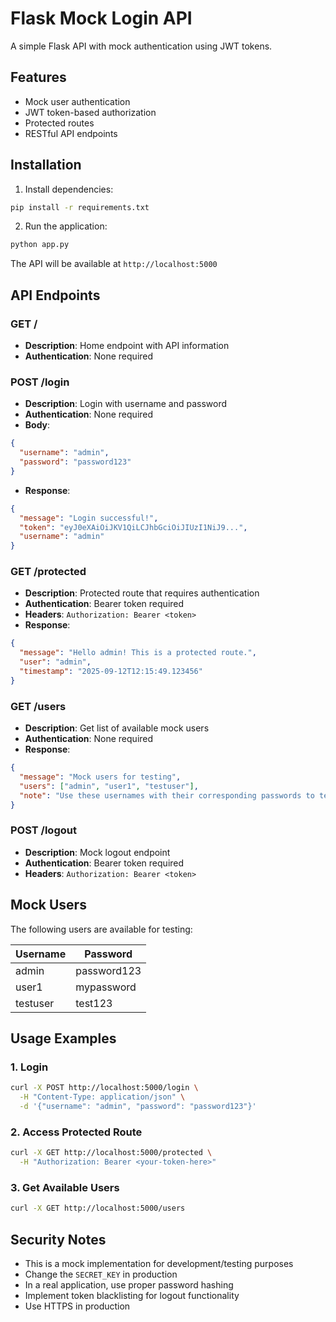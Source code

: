 # Flask Mock Login API

A simple Flask API with mock authentication using JWT tokens.

## Features

- Mock user authentication
- JWT token-based authorization
- Protected routes
- RESTful API endpoints

## Installation

1. Install dependencies:
```bash
pip install -r requirements.txt
```

2. Run the application:
```bash
python app.py
```

The API will be available at `http://localhost:5000`

## API Endpoints

### GET /
- **Description**: Home endpoint with API information
- **Authentication**: None required

### POST /login
- **Description**: Login with username and password
- **Authentication**: None required
- **Body**:
```json
{
  "username": "admin",
  "password": "password123"
}
```
- **Response**:
```json
{
  "message": "Login successful!",
  "token": "eyJ0eXAiOiJKV1QiLCJhbGciOiJIUzI1NiJ9...",
  "username": "admin"
}
```

### GET /protected
- **Description**: Protected route that requires authentication
- **Authentication**: Bearer token required
- **Headers**: `Authorization: Bearer <token>`
- **Response**:
```json
{
  "message": "Hello admin! This is a protected route.",
  "user": "admin",
  "timestamp": "2025-09-12T12:15:49.123456"
}
```

### GET /users
- **Description**: Get list of available mock users
- **Authentication**: None required
- **Response**:
```json
{
  "message": "Mock users for testing",
  "users": ["admin", "user1", "testuser"],
  "note": "Use these usernames with their corresponding passwords to test login"
}
```

### POST /logout
- **Description**: Mock logout endpoint
- **Authentication**: Bearer token required
- **Headers**: `Authorization: Bearer <token>`

## Mock Users

The following users are available for testing:

| Username | Password |
|----------|----------|
| admin | password123 |
| user1 | mypassword |
| testuser | test123 |

## Usage Examples

### 1. Login
```bash
curl -X POST http://localhost:5000/login \
  -H "Content-Type: application/json" \
  -d '{"username": "admin", "password": "password123"}'
```

### 2. Access Protected Route
```bash
curl -X GET http://localhost:5000/protected \
  -H "Authorization: Bearer <your-token-here>"
```

### 3. Get Available Users
```bash
curl -X GET http://localhost:5000/users
```

## Security Notes

- This is a mock implementation for development/testing purposes
- Change the `SECRET_KEY` in production
- In a real application, use proper password hashing
- Implement token blacklisting for logout functionality
- Use HTTPS in production
